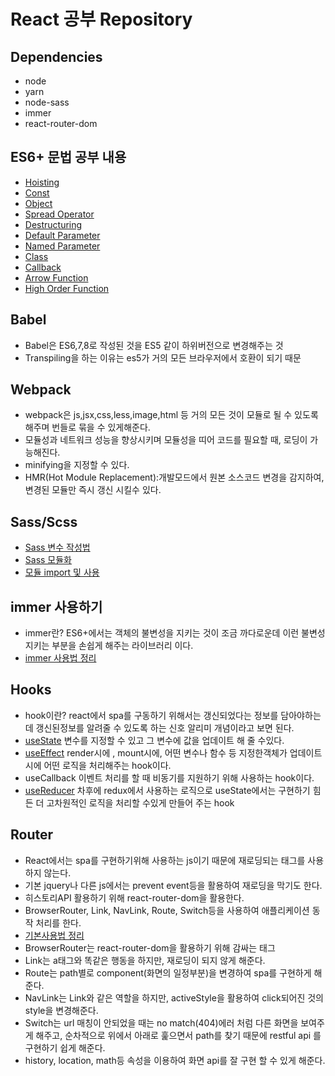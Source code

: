 # React 공부 Repository

## Dependencies
- node
- yarn
- node-sass
- immer
- react-router-dom

## ES6+ 문법 공부 내용  
- [Hoisting](https://github.com/hyunseokjoo/prac_react/blob/main/basic_ES6%2B/hoisting.js)
- [Const](https://github.com/hyunseokjoo/prac_react/blob/main/basic_ES6%2B/const.js)
- [Object](https://github.com/hyunseokjoo/prac_react/blob/main/basic_ES6%2B/object.js)
- [Spread Operator](https://github.com/hyunseokjoo/prac_react/blob/main/basic_ES6%2B/spreadOperator.js)
- [Destructuring](https://github.com/hyunseokjoo/prac_react/blob/main/basic_ES6%2B/namedParameters.js)
- [Default Parameter](https://github.com/hyunseokjoo/prac_react/blob/main/basic_ES6%2B/defaultParameters.js)
- [Named Parameter](https://github.com/hyunseokjoo/prac_react/blob/main/basic_ES6%2B/namedParameters.js)
- [Class](https://github.com/hyunseokjoo/prac_react/blob/main/basic_ES6%2B/class.js)
- [Callback](https://github.com/hyunseokjoo/prac_react/blob/main/basic_ES6%2B/callback.js)
- [Arrow Function](https://github.com/hyunseokjoo/prac_react/blob/main/basic_ES6%2B/arrowFunction.js)
- [High Order Function](https://github.com/hyunseokjoo/prac_react/blob/main/basic_ES6%2B/highOrderFunction.js)

## Babel
- Babel은 ES6,7,8로 작성된 것을 ES5 같이 하위버전으로 변경해주는 것 
- Transpiling을 하는 이유는 es5가 거의 모든 브라우저에서 호환이 되기 때문

## Webpack
- webpack은 js,jsx,css,less,image,html 등 거의 모든 것이 모듈로 될 수 있도록 해주며 번들로 묶을 수 있게해준다.
- 모듈성과 네트워크 성능을 향상시키며 모듈성을 띠어 코드를 필요할 때, 로딩이 가능해진다.
- minifying을 지정할 수 있다.
- HMR(Hot Module Replacement):개발모드에서 원본 소스코드 변경을 감지하여, 변경된 모듈만 즉시 갱신 시킬수 있다.


## Sass/Scss
- [Sass 변수 작성법](https://github.com/hyunseokjoo/prac_react/blob/main/front_end/src/shared.scss)
- [Sass 모듈화](https://github.com/hyunseokjoo/prac_react/blob/main/front_end/src/Profile.module.scss)
- [모듈 import 및 사용](https://github.com/hyunseokjoo/prac_react/blob/main/front_end/src/Profile.js)

## immer 사용하기
- immer란? ES6+에서는 객체의 불변성을 지키는 것이 조금 까다로운데 이런 불변성 지키는 부분을 손쉽게 해주는 라이브러리 이다.
- [immer 사용법 정리](https://github.com/hyunseokjoo/prac_react/blob/main/front_end/src/immer_test.js)

## Hooks
- hook이란? react에서 spa를 구동하기 위해서는 갱신되었다는 정보를 담아야하는데 갱신된정보를 알려줄 수 있도록 하는 신호 알리미 개념이라고 보면 된다.
- [useState](https://github.com/hyunseokjoo/prac_react/blob/main/front_end/src/custom.js) 변수를 지정할 수 있고 그 변수에 값을 업데이트 해 줄 수있다.
- [useEffect](https://github.com/hyunseokjoo/prac_react/blob/main/front_end/src/custom.js) render시에 , mount시에, 어떤 변수나 함수 등 지정한객체가 업데이트 시에 어떤 로직을 처리해주는 hook이다.
- useCallback 이벤트 처리를 할 때 비동기를 지원하기 위해 사용하는 hook이다.
- [useReducer](https://github.com/hyunseokjoo/prac_react/blob/main/front_end/src/useReducer.js) 차후에 redux에서 사용하는 로직으로 useState에서는 구현하기 힘든 더 고차원적인 로직을 처리할 수있게 만들어 주는 hook


## Router
- React에서는 spa를 구현하기위해 사용하는 js이기 때문에 재로딩되는 <a>태그를 사용하지 않는다.
- 기본 jquery나 다른 js에서는 prevent event등을 활용하여 재로딩을 막기도 한다.
- 히스토리API 활용하기 위해 react-router-dom을 활용한다.
- BrowserRouter, Link, NavLink, Route, Switch등을 사용하여 애플리케이션 동작 처리를 한다.
- [기본사용법 정리](https://github.com/hyunseokjoo/prac_react/blob/main/front_end/src/useReducer.js)
- BrowserRouter는 react-router-dom을 활용하기 위해 감싸는 태그 
- Link는 a태그와 똑같은 행동을 하지만, 재로딩이 되지 않게 해준다.
- Route는 path별로 component(화면의 일정부분)을 변경하여 spa를 구현하게 해준다.
- NavLink는 Link와 같은 역할을 하지만, activeStyle을 활용하여 click되어진 것의 style을 변경해준다.
- Switch는 url 매칭이 안되었을 때는 no match(404)에러 처럼 다른 화면을 보여주게 해주고, 순차적으로 위에서 아래로 훑으면서 path를 찾기 때문에 restful api 를 구현하기 쉽게 해준다.
- history, location, math등 속성을 이용하여 화면 api를 잘 구현 할 수 있게 해준다.
  
